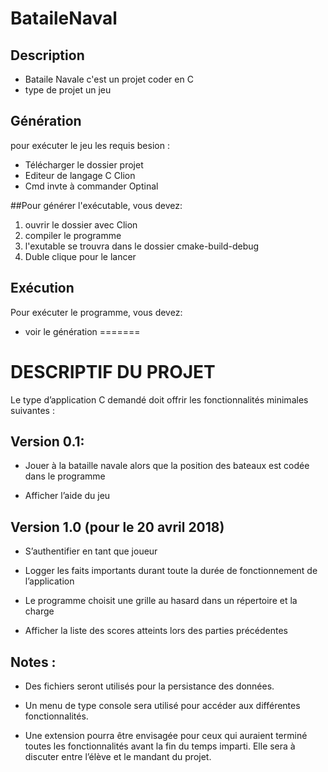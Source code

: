 
# BataileNaval

## Description
- Bataile Navale c'est un projet coder en C 
- type de projet un jeu    

## Génération
pour exécuter le jeu les requis besion :
- Télécharger le dossier projet  
- Editeur de langage C  Clion
- Cmd invte à commander Optinal




##Pour générer l'exécutable, vous devez:

1. ouvrir le dossier avec Clion 
1. compiler le programme 
1. l'exutable  se trouvra dans le dossier cmake-build-debug
1. Duble clique pour le lancer 

## Exécution

Pour exécuter le programme, vous devez:

- voir le génération 
=======
# DESCRIPTIF DU PROJET

Le type d’application C demandé doit offrir les fonctionnalités minimales suivantes :
## Version 0.1:
- Jouer à la bataille navale alors que la position des bateaux est codée dans le programme

- Afficher l’aide du jeu
## Version 1.0 (pour le 20 avril 2018)
- S’authentifier en tant que joueur

- Logger les faits importants durant toute la durée de fonctionnement de l’application

- Le programme choisit une grille au hasard dans un répertoire et la charge 

- Afficher la liste des scores atteints lors des parties précédentes
## Notes : 
- Des fichiers seront utilisés pour la persistance des données.

- Un menu de type console sera utilisé pour accéder aux différentes fonctionnalités.

- Une extension pourra être envisagée pour ceux qui auraient terminé toutes les fonctionnalités avant la fin du temps imparti. Elle sera à discuter entre l’élève et le mandant du projet.

